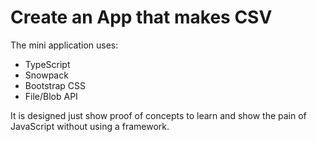 # Create an App that makes CSV

The mini application uses:
* TypeScript
* Snowpack
* Bootstrap CSS
* File/Blob API


It is designed just show proof of concepts to learn and show the pain of JavaScript without using a framework.